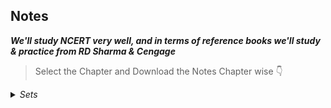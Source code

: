 ## Notes

***We'll study NCERT very well, and in terms of reference books we'll study & practice from RD Sharma & Cengage***

> Select the Chapter and Download the Notes Chapter wise 👇

<details><summary><em>Sets</em></summary>
<br>

> Download the Full Note of "Sets" 👇

- [Sets]()

> Question --> Theory 👇

<details><summary>NCERT</summary>

- [NCERT Exercise 1.1](https://raw.githubusercontent.com/hisayakhere/Mission-ACHIEVE/main/Subjects/03Mathematics/NCERT-Exercise1.1.pdf) || [Theory](https://raw.githubusercontent.com/hisayakhere/Mission-ACHIEVE/main/Subjects/03Mathematics/Theory-NCERT-Exercise1.1.pdf)

- [NCERT Exercise 1.2](https://raw.githubusercontent.com/hisayakhere/Mission-ACHIEVE/main/Subjects/03Mathematics/NCERT-Exercise1.2.pdf)
- [NCERT Exercise 1.3](https://raw.githubusercontent.com/hisayakhere/Mission-ACHIEVE/main/Subjects/03Mathematics/NCERT-Exercise1.3.pdf)
- [NCERT Exercise 1.4](https://raw.githubusercontent.com/hisayakhere/Mission-ACHIEVE/main/Subjects/03Mathematics/NCERT-Exercise1.4.pdf)
- [NCERT Exercise 1.5](https://raw.githubusercontent.com/hisayakhere/Mission-ACHIEVE/main/Subjects/03Mathematics/NCERT-Exercise1.5.pdf)
</details>
<details><summary>RD Sharma</summary>
</details>

</details>




